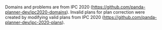 Domains and problems are from IPC 2020 (https://github.com/panda-planner-dev/ipc2020-domains).
Invalid plans for plan correction were created by modifying valid plans from IPC 2020 (https://github.com/panda-planner-dev/ipc-2020-plans).
